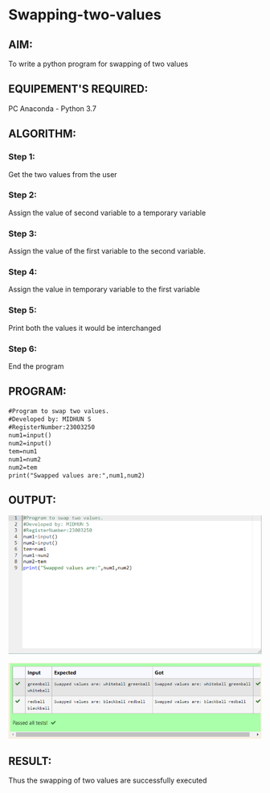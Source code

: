 # Swapping-two-values
## AIM:
To write a python program for swapping of two values
## EQUIPEMENT'S REQUIRED: 
PC
Anaconda - Python 3.7
## ALGORITHM: 
### Step 1:
Get the two values from the user
### Step 2: 
Assign the value of second variable to a temporary variable 
### Step 3: 
Assign the value of the first variable to the second variable.
### Step 4:  
Assign the value in temporary variable to the first variable
### Step 5: 
Print both the values it would be interchanged
### Step 6: 
End the program
## PROGRAM:
```
#Program to swap two values.
#Developed by: MIDHUN S
#RegisterNumber:23003250
num1=input()
num2=input()
tem=num1
num1=num2
num2=tem
print("Swapped values are:",num1,num2)
```
## OUTPUT:

![output](/swap.PNG)

![output](/swapping.PNG)


## RESULT:
Thus the swapping of two values are successfully executed



